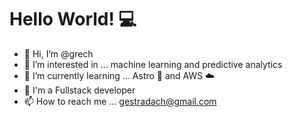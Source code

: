 # Hello World! 💻
- 👋 Hi, I’m @grech
- 👀 I’m interested in ... machine learning  and  predictive analytics
- 🌱 I’m currently learning ... Astro 🚀 and AWS ☁️
- 🦾 I'm a Fullstack developer 
- 📫 How to reach me ... gestradach@gmail.com

<!---
grech/grech is a ✨ special ✨ repository because its `README.md` (this file) appears on your GitHub profile.
You can click the Preview link to take a look at your changes.
--->
